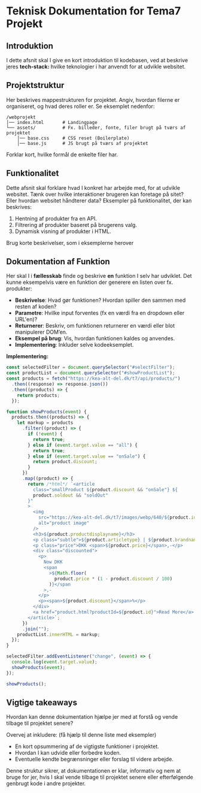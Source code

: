 # Teknisk Dokumentation for Tema7 Projekt

## Introduktion

I dette afsnit skal I give en kort introduktion til kodebasen, ved at beskrive jeres **tech-stack:** hvilke teknologier i har anvendt for at udvikle websitet.

## Projektstruktur

Her beskrives mappestrukturen for projektet. Angiv, hvordan filerne er organiseret, og hvad deres roller er. Se eksemplet nedenfor:

```
/webprojekt
│── index.html       # Landingpage
└── assets/          # Fx. billeder, fonte, filer brugt på tværs af projektet
    │── base.css     # CSS reset (Boilerplate)
    │── base.js      # JS brugt på tværs af projektet
```

Forklar kort, hvilke formål de enkelte filer har.

## Funktionalitet

&#x20;Dette afsnit skal forklare hvad I konkret har arbejde med, for at udvikle websitet. Tænk over hvilke interaktioner brugeren kan foretage på sitet? Eller hvordan  websitet håndterer data? Eksempler på funktionalitet, der kan beskrives:

1. Hentning af produkter fra en API.
2. Filtrering af produkter baseret på brugerens valg.
3. Dynamisk visning af produkter i HTML.

Brug  korte beskrivelser, som i eksemplerne herover

## Dokumentation af Funktion

Her skal I i **fællesskab** finde og beskrive **en** funktion I selv har udviklet. Det kunne eksempelvis være en funktion der generere en listen over fx. produkter:&#x20;

- **Beskrivelse**: Hvad gør funktionen? Hvordan spiller den sammen med resten af koden?
- **Parametre**: Hvilke input forventes (fx en værdi fra en dropdown eller URL'en)?
- **Returnerer**: Beskriv, om funktionen returnerer en værdi eller blot manipulerer DOM’en.
- **Eksempel på brug**: Vis, hvordan funktionen kaldes og anvendes.
- **Implementering**: Inkluder selve kodeeksemplet.

**Implementering:**

```js
const selectedFilter = document.querySelector("#selectFilter");
const productList = document.querySelector("#showProductList");
const products = fetch("https://kea-alt-del.dk/t7/api/products/")
  .then((response) => response.json())
  .then((products) => {
    return products;
  });

function showProducts(event) {
  products.then((products) => {
    let markup = products
      .filter((product) => {
        if (!event) {
          return true;
        } else if (event.target.value == "all") {
          return true;
        } else if (event.target.value == "onSale") {
          return product.discount;
        }
      })
      .map((product) => {
        return /*html*/ `<article
          class="smallProduct ${product.discount && "onSale"} ${
          product.soldout && "soldOut"
        }"
        >
          <img
            src="https://kea-alt-del.dk/t7/images/webp/640/${product.id}.webp"
            alt="product image"
          />
          <h3>${product.productdisplayname}</h3>
          <p class="subtle">${product.articletype} | ${product.brandname}</p>
          <p class="price">DKK <span>${product.price}</span>,-</p>
          <div class="discounted">
            <p>
              Now DKK
              <span
                >${Math.floor(
                  product.price * (1 - product.discount / 100)
                )}</span
              >,-
            </p>
            <p><span>${product.discount}</span>%</p>
          </div>
          <a href="product.html?productId=${product.id}">Read More</a>
        </article>`;
      })
      .join("");
    productList.innerHTML = markup;
  });
}

selectedFilter.addEventListener("change", (event) => {
  console.log(event.target.value);
  showProducts(event);
});

showProducts();
```

## Vigtige takeaways

Hvordan kan denne dokumentation hjælpe jer med at forstå og vende tilbage til projektet senere?&#x20;

Overvej at inkludere: (få hjælp til denne liste med eksempler)

- En kort opsummering af de vigtigste funktioner i projektet.
- Hvordan I kan udvide eller forbedre koden.
- Eventuelle kendte begrænsninger eller forslag til videre arbejde.

Denne struktur sikrer, at dokumentationen er klar, informativ og nem at bruge for jer, hvis I skal vende tilbage til projektet senere eller efterfølgende genbrugt kode i andre projekter.

